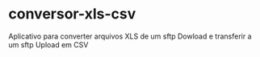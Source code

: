 # conversor-xls-csv
 Aplicativo para converter arquivos XLS de um sftp Dowload e transferir a um sftp Upload em CSV
